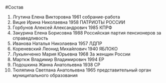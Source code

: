 #Состав
1. Лгутина Елена Викторовна 1961 собрание-работа
2. Вицке Ирина Николаевна 1958 ПАТРИОТЫ РОССИИ
3. Горбунов Алексей Александрович 1985 КПРФ
4. Закурина Елена Борисовна 1988 Российская партия пенсионеров за справедливость
5. Иванова Наталья Николаевна 1957 ЛДПР
6. Кореневский Леонид Михайлович 1940 ЯБЛОКО
7. Лукьянченко Мария Юрьевна 1968 За женщин России
8. Марткж Владимир Владимирович 1994 ЕР
9. Подошкина Жанна Анатольевна 1938 СР
10. Тюляпина Светлана Анатольевна 1965 представительный орган муниципального образования

